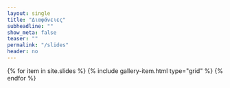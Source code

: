 ```yaml
---
layout: single
title: "Διαφάνειες"
subheadline: ""
show_meta: false
teaser: ""
permalink: "/slides"
header: no
---
```


<div class="grid__wrapper">
  {% for item in site.slides %}
    {% include gallery-item.html type="grid" %}
  {% endfor %}
</div>

